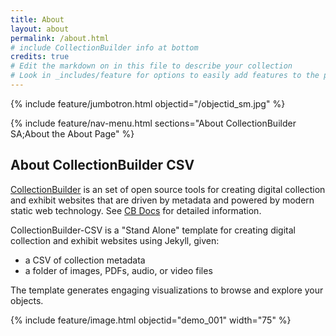 ```yaml
---
title: About
layout: about
permalink: /about.html
# include CollectionBuilder info at bottom
credits: true
# Edit the markdown on in this file to describe your collection
# Look in _includes/feature for options to easily add features to the page
---
```


{% include feature/jumbotron.html objectid="/objectid_sm.jpg" %}

{% include feature/nav-menu.html sections="About CollectionBuilder SA;About the About Page" %}

## About CollectionBuilder CSV

[CollectionBuilder](https://collectionbuilder.github.io/) is an set of open source tools for creating digital collection and exhibit websites that are driven by metadata and powered by modern static web technology.
See [CB Docs](https://collectionbuilder.github.io/cb-docs/) for detailed information.

CollectionBuilder-CSV is a "Stand Alone" template for creating digital collection and exhibit websites using Jekyll, given:

- a CSV of collection metadata
- a folder of images, PDFs, audio, or video files

The template generates engaging visualizations to browse and explore your objects.

{% include feature/image.html objectid="demo_001" width="75" %}
